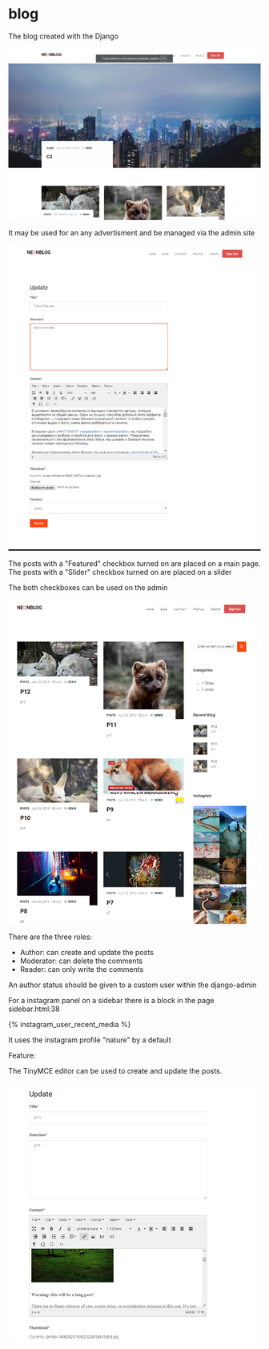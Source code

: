 # blog

The blog created with the Django

[![alt text](https://github.com/Denis-Gerashchenko/blog/blob/master/Screenshot_11.png "index")](https://nblog.tech/)

It may be used for an any advertisment and be managed via the admin site

[![alt text](https://github.com/Denis-Gerashchenko/blog/blob/master/Screenshot_6.png "/admin")](https://nblog.tech/)

The posts with a "Featured" checkbox turned on are placed on a main page.
The posts with a "Slider" checkbox turned on are placed on a slider

The both checkboxes can be used on the admin

[![alt text](https://github.com/Denis-Gerashchenko/blog/blob/master/Screenshot_7.png "/blog")](https://nblog.tech/)

There are the three roles:

- Author: can create and update the posts
- Moderator: can delete the comments
- Reader: can only write the comments

An author status should be given to a custom user within the django-admin

For a instagram panel on a sidebar there is a block in the page sidebar.html:38

{% instagram_user_recent_media <nstagram userprofile id> %}
  
It uses the instagram profile "nature" by a default

Feature:

The TinyMCE editor can be used to create and update the posts.

[![alt text](https://github.com/Denis-Gerashchenko/blog/blob/master/Screenshot_12.png "/update")](https://nblog.tech/)
